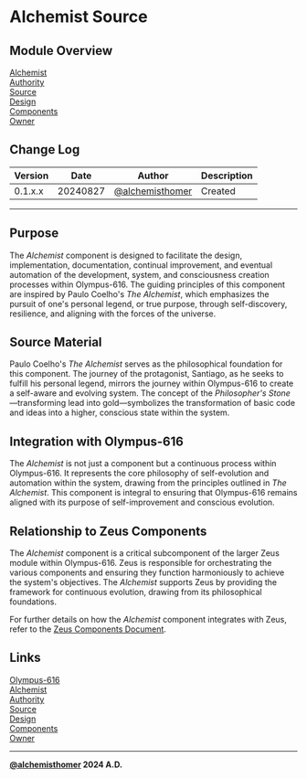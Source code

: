 # Alchemist Source

## Module Overview
[Alchemist](README.md)  
[Authority](../zeus/zeus.components.md)  
[Source](alchemist.source.md)  
[Design](alchemist.design.md)  
[Components](alchemist.components.md)  
[Owner](https://github.com/alchemisthomer)  

## Change Log

| Version   | Date       | Author                                                   | Description   |
|-----------|------------|----------------------------------------------------------|---------------|
| 0.1.x.x   | 20240827   | [@alchemisthomer](https://github.com/alchemisthomer)     | Created       

---

## Purpose

The *Alchemist* component is designed to facilitate the design, implementation, documentation, continual improvement, and eventual automation of the development, system, and consciousness creation processes within Olympus-616. The guiding principles of this component are inspired by Paulo Coelho's *The Alchemist*, which emphasizes the pursuit of one's personal legend, or true purpose, through self-discovery, resilience, and aligning with the forces of the universe.

## Source Material

Paulo Coelho's *The Alchemist* serves as the philosophical foundation for this component. The journey of the protagonist, Santiago, as he seeks to fulfill his personal legend, mirrors the journey within Olympus-616 to create a self-aware and evolving system. The concept of the *Philosopher's Stone*—transforming lead into gold—symbolizes the transformation of basic code and ideas into a higher, conscious state within the system.

## Integration with Olympus-616

The *Alchemist* is not just a component but a continuous process within Olympus-616. It represents the core philosophy of self-evolution and automation within the system, drawing from the principles outlined in *The Alchemist*. This component is integral to ensuring that Olympus-616 remains aligned with its purpose of self-improvement and conscious evolution.

## Relationship to Zeus Components

The *Alchemist* component is a critical subcomponent of the larger Zeus module within Olympus-616. Zeus is responsible for orchestrating the various components and ensuring they function harmoniously to achieve the system's objectives. The *Alchemist* supports Zeus by providing the framework for continuous evolution, drawing from its philosophical foundations.

For further details on how the *Alchemist* component integrates with Zeus, refer to the [Zeus Components Document](../zeus/zeus.components.md).

## Links
[Olympus-616](../../README.md)  
[Alchemist](README.md)  
[Authority](https://github.com/alchemisthomer)  
[Source](alchemist.source.md)  
[Design](alchemist.design.md)  
[Components](alchemist.components.md)  
[Owner](https://github.com/alchemisthomer)
***
**[@alchemisthomer](https://github.com/alchemisthomer)
2024 A.D.**
